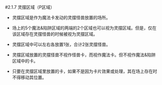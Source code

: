 #2.1.7        灵摆区域（P区域）
* 灵摆区域是作为魔法卡发动的灵摆怪兽放置的场所。
* 场上的5个魔法&陷阱区域的两端的2个区域也可以视为灵摆区域。但是，仅在该区域存在灵摆怪兽的时候被视为灵摆区域。



* 灵摆区域中可以左右各放置1张，合计2张灵摆怪兽。
* 灵摆区域放置的灵摆怪兽不视作怪兽卡，而视作魔法卡。但不视作魔法&陷阱区域中的卡。
* 只要在灵摆区域里放置的卡，如果不是因为卡片效果或处理，其在场上存在时不得移动其位置。
